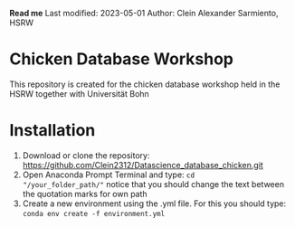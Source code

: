 **Read me**
Last modified: 2023-05-01
Author: Clein Alexander Sarmiento, HSRW

# Chicken Database Workshop
This repository is created for the chicken database workshop held in the HSRW together with Universität Bohn 

# Installation
1. Download or clone the repository: https://github.com/Clein2312/Datascience_database_chicken.git
2. Open Anaconda Prompt Terminal and type: <code>cd "/your_folder_path/"</code> notice that you should change the text between the quotation marks for own path
3. Create a new environment using the .yml file. For this you should type:  
    <code>conda env create -f environment.yml</code>
